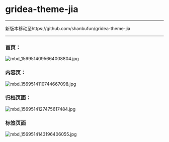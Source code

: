 # gridea-theme-jia
***
新版本移动至https://github.com/shanbufun/gridea-theme-jia
***
### 首页：
![mbd_1569514095664008804.jpg](https://i.loli.net/2019/10/29/fPbaYk8ZKij3QlV.jpg)
### 内容页：
![mbd_1569514110744667098.jpg](https://i.loli.net/2019/10/29/1spRh654YdTWHLP.jpg)
### 归档页面：
![mbd_1569514127475617484.jpg](https://i.loli.net/2019/10/29/VIvimqZ9eAtTgHy.jpg)
### 标签页面
![mbd_1569514143196406055.jpg](https://i.loli.net/2019/10/29/s7lJ1PgrqYy2ZMo.jpg)
